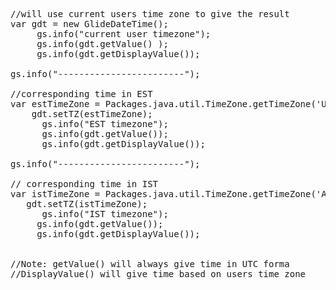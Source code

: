 <pre>

//will use current users time zone to give the result
var gdt = new GlideDateTime();
     gs.info("current user timezone"); 
     gs.info(gdt.getValue() );
     gs.info(gdt.getDisplayValue());

gs.info("------------------------");

//corresponding time in EST
var estTimeZone = Packages.java.util.TimeZone.getTimeZone('US/Eastern');
    gdt.setTZ(estTimeZone);    
      gs.info("EST timezone"); 
      gs.info(gdt.getValue());
      gs.info(gdt.getDisplayValue());

gs.info("------------------------");

// corresponding time in IST
var istTimeZone = Packages.java.util.TimeZone.getTimeZone('Asia/Kolkata');
   gdt.setTZ(istTimeZone);
      gs.info("IST timezone"); 
     gs.info(gdt.getValue());
     gs.info(gdt.getDisplayValue());

      
//Note: getValue() will always give time in UTC forma
//DisplayValue() will give time based on users time zone


</pre>


